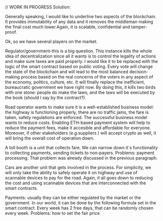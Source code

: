 // WORK IN PROGRESS
Solution:

Generally speaking, I would like to underline two aspects of the blockchain. It provides immutability of any data and it removes the middleman making the final cost much lower.Again, it is scalable, confidential and tamper-proof.

Ok, so we have several players on the market.

Regulator/government-this is a big question.
This instance kills the whole idea of decentralization since all it wants is to control the legality of actions and make sure taxes are paid properly. I would like it to be replaced with the logic of the smart contract based on public voting. Every vote will change the state of the blockchain and will lead to the most balanced decision-making process based on the real concerns of the voters in any aspect of the economy, politics, culture, etc.
It will finally replace the inefficient, bureaucratic government we have right now. By doing this, it kills two birds with one stone: people do make the laws, and the laws will be executed by the book (should I say by the contract?).  

Road operator wants to make sure it is a well-established business model: the highway is functioning properly, there are no traffic jams, the fare is taken, safety regulations are enforced.
The successful business model wants to reduce costs. Enabling ETH-based payment system will help to reduce the payment fees, make it accesible and affordable for everyone. Moreover, if other stakeholders (e.g.suppliers ) will accept crypto as well, it will bring the overall cost of operation down.

A toll booth is a unit that collects fare. We can narrow down it`s functionality to collecting payments, sending tickets to non-payers.
Problems: payment processing. That problem was already discussed in the previous paragraph.

Сars are another unit that gets involved in the process. For simplicity, we will only take the ability to safely operate it on highway and use of scannable devices to pay for the road. Again, it all goes down to reducing the cost and using scannable devices that are interconnected with the smart contracts.

Payments: usually they can be either regulated by the market or the government. In our world, it can be done by the following formula set in the smart contract. Every week has 2 free days, that can be randomly chosen every week.
Problems: how to set the fair price
